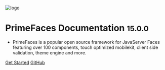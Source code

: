 ![logo](/resources/images/cover-logo.svg)

# PrimeFaces Documentation <small>15.0.0</small>

- PrimeFaces is a popular open source framework for JavaServer Faces featuring over 100 components, touch optimized mobilekit, client side validation, theme engine and more.

[Get Started](#main)
[GitHub](https://github.com/primefaces/primefaces)
